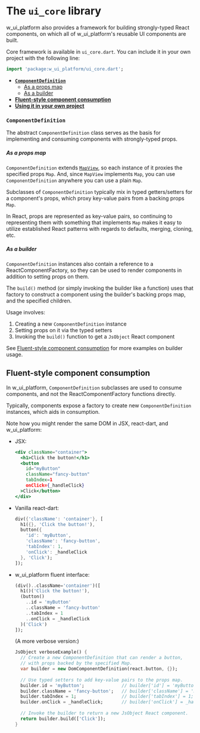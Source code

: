 # The `ui_core` library

w_ui_platform also provides a framework for building strongly-typed React components, on which all of w_ui_platform's reusable UI components are built.

Core framework is available in `ui_core.dart`. You can include it in your own project with the following line:
```dart
import 'package:w_ui_platform/ui_core.dart';
```

* __[`ComponentDefinition`](#componentdefinition)__
  * [As a props map](#as-a-props-map)
  * [As a builder](#as-a-builder)
* __[Fluent-style component consumption](#fluent-style-component-consumption)__
* __[Using it in your own project](#using-it-in-your-own-project)__


### `ComponentDefinition`
The abstract `ComponentDefinition` class serves as the basis for implementing and consuming components with strongly-typed props.

##### As a props map
`ComponentDefinition` extends [`MapView`](https://api.dartlang.org/apidocs/channels/stable/dartdoc-viewer/dart:collection.MapView), so each instance of it proxies the specified props `Map`. And, since `MapView` implements `Map`, you can use `ComponentDefinition` anywhere you can use a plain `Map`.

Subclasses of `ComponentDefinition` typically mix in typed getters/setters for a component's props, which proxy key-value pairs from a backing props `Map`.

In React, props are represented as key-value pairs, so continuing to representing them with something that implements `Map` makes it easy to utilize established React patterns with regards to defaults, merging, cloning, etc.

##### As a builder
`ComponentDefinition` instances also contain a reference to a ReactComponentFactory, so they can be used to render components in addition to setting props on them.
 
The `build()` method (or simply invoking the builder like a function) uses that factory to construct a component using the builder's backing props map, and the specified children.
  
Usage involves:
  1. Creating a new `ComponentDefinition` instance
  2. Setting props on it via the typed setters 
  3. Invoking the `build()` function to get a `JsObject` React component
  
See [Fluent-style component consumption](#fluent-style-component-consumption) for more examples on builder usage.
 
## Fluent-style component consumption

In w_ui_platform, `ComponentDefinition` subclasses are used to consume components, and not the ReactComponentFactory functions directly.
 
Typically, components expose a factory to create new `ComponentDefinition` instances, which aids in consumption.
 
Note how you might render the same DOM in JSX, react-dart, and w_ui_platform:

* JSX:

    ```jsx
    <div className="container">
      <h1>Click the button!</h1>
      <button
        id="myButton"
        className="fancy-button"
        tabIndex=1
        onClick={_handleClick}
      >Click</button>
    </div>
    ```

* Vanilla react-dart:

    ```dart
    div({'className': 'container'}, [
      h1({}, 'Click the button!'),
      button({
        'id': 'myButton',
        'className': 'fancy-button',
        'tabIndex': 1,
        'onClick': _handleClick
      }, 'Click');
    ]);
    ```

* w_ui_platform fluent interface:

    ```dart
    (div()..className='container')([
      h1()('Click the button!'),
      (button()
        ..id = 'myButton'
        ..className = 'fancy-button'
        ..tabIndex = 1
        ..onClick = _handleClick
      )('Click')
    ]);
    ```
    
    (A more verbose version:)
    ```dart
    JsObject verboseExample() {
      // Create a new ComponentDefinition that can render a button,
      // with props backed by the specified Map.
      var builder = new DomComponentDefinition(react.button, {});
      
      // Use typed setters to add key-value pairs to the props map.
      builder.id = 'myButton';              // builder['id'] = 'myButton';
      builder.className = 'fancy-button';   // builder['className'] = 'myButton';
      builder.tabIndex = 1;                 // builder['tabIndex'] = 1;
      builder.onClick = _handleClick;       // builder['onClick'] = _handleClick;
      
      // Invoke the builder to return a new JsObject React component.
      return builder.build(['Click']);
    }
    ```

